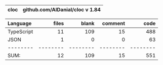 cloc|github.com/AlDanial/cloc v 1.84
--- | ---

Language|files|blank|comment|code
:-------|-------:|-------:|-------:|-------:
TypeScript|11|109|15|488
JSON|1|0|0|63
--------|--------|--------|--------|--------
SUM:|12|109|15|551
